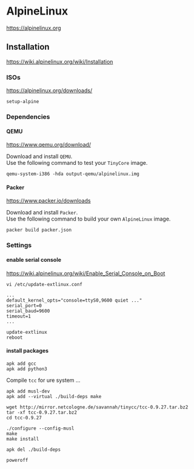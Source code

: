 # AlpineLinux

https://alpinelinux.org

## Installation

https://wiki.alpinelinux.org/wiki/Installation

### ISOs

https://alpinelinux.org/downloads/

```
setup-alpine
```

### Dependencies 

#### QEMU

https://www.qemu.org/download/

Download and install `QEMU`.  
Use the following command to test your `TinyCore` image.

```
qemu-system-i386 -hda output-qemu/alpinelinux.img
```

#### Packer

https://www.packer.io/downloads

Download and install `Packer`.  
Use the following command to build your own `AlpineLinux` image.

```
packer build packer.json
```

### Settings

#### enable serial console

https://wiki.alpinelinux.org/wiki/Enable_Serial_Console_on_Boot

`vi /etc/update-extlinux.conf`
```
...
default_kernel_opts="console=ttyS0,9600 quiet ..."
serial_port=0
serial_baud=9600
timeout=1
...
```
```
update-extlinux
reboot
```

#### install packages

```
apk add gcc
apk add python3
```
Compile `tcc` for ure system ...
```
apk add musl-dev
apk add --virtual ./build-deps make

wget http://mirror.netcologne.de/savannah/tinycc/tcc-0.9.27.tar.bz2
tar -xf tcc-0.9.27.tar.bz2
cd tcc-0.9.27

./configure --config-musl
make 
make install

apk del ./build-deps

poweroff
```